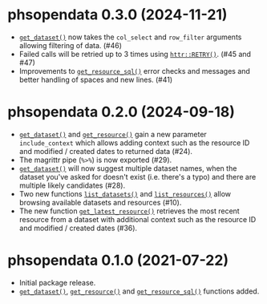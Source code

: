 # phsopendata 0.3.0 (2024-11-21)

- [`get_dataset()`](https://public-health-scotland.github.io/phsopendata/reference/get_dataset.html) now takes the `col_select` and `row_filter` arguments allowing filtering of data. (#46)
- Failed calls will be retried up to 3 times using [`httr::RETRY()`](https://httr.r-lib.org/reference/RETRY.html). (#45 and #47)
- Improvements to [`get_resource_sql()`](https://public-health-scotland.github.io/phsopendata/reference/get_resource_sql.html) error checks and messages and better handling of spaces and new lines. (#41)

# phsopendata 0.2.0 (2024-09-18)

- [`get_dataset()`](https://public-health-scotland.github.io/phsopendata/reference/get_dataset.html) and [`get_resource()`](https://public-health-scotland.github.io/phsopendata/reference/get_resource.html) gain a new parameter `include_context` 
which allows adding context such as the resource ID and modified / created 
dates to returned data (#24).
- The magrittr pipe (`%>%`) is now exported (#29).
- [`get_dataset()`](https://public-health-scotland.github.io/phsopendata/reference/get_dataset.html) will now suggest multiple dataset names, when the dataset 
you've asked for doesn't exist (i.e. there's a typo) and there are multiple 
likely candidates  (#28).
- Two new functions [`list_datasets()`](https://public-health-scotland.github.io/phsopendata/reference/list_datasets.html) and [`list_resources()`](https://public-health-scotland.github.io/phsopendata/reference/list_resources.html) allow browsing
available datasets and resources (#10).
- The new function [`get_latest_resource()`](https://public-health-scotland.github.io/phsopendata/reference/get_latest_resource.html) retrieves the most recent resource from a dataset with additional context such as the resource ID and modified / created dates (#36).

# phsopendata 0.1.0 (2021-07-22)

- Initial package release. 
- [`get_dataset()`](https://public-health-scotland.github.io/phsopendata/reference/get_dataset.html), [`get_resource()`](https://public-health-scotland.github.io/phsopendata/reference/get_resource.html) and [`get_resource_sql()`](https://public-health-scotland.github.io/phsopendata/reference/get_resource_sql.html) functions added. 

